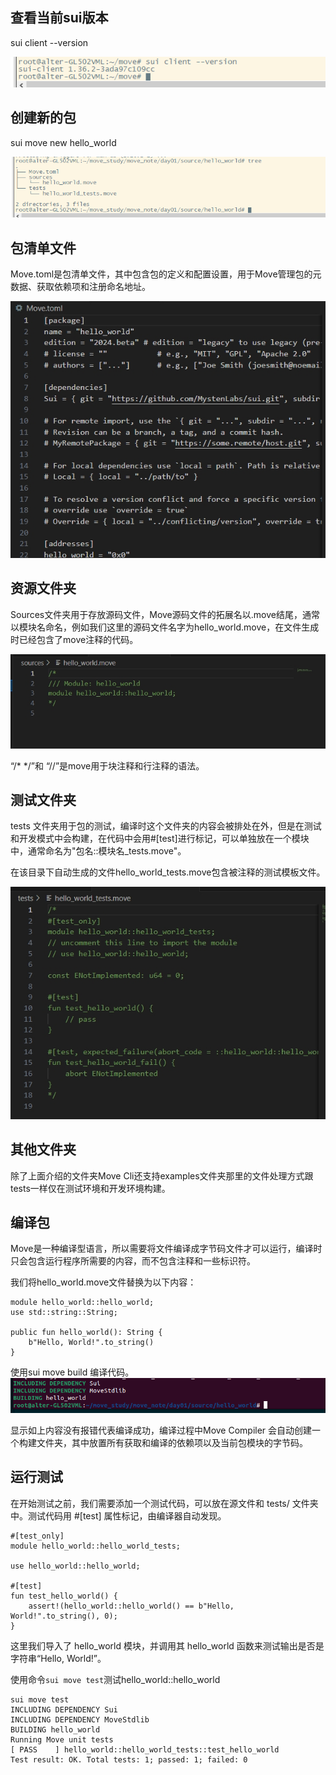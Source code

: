 ## 查看当前sui版本
sui client --version

![alt text](img/image.png)

## 创建新的包
sui move new hello_world

![创建包](img/image-1.png)

## 包清单文件
Move.toml是包清单文件，其中包含包的定义和配置设置，用于Move管理包的元数据、获取依赖项和注册命名地址。

![包清单文件](img/image-3.png)

## 资源文件夹

Sources文件夹用于存放源码文件，Move源码文件的拓展名以.move结尾，通常以模块名命名，例如我们这里的源码文件名字为hello_world.move，在文件生成时已经包含了move注释的代码。

![资源文件夹](img/image-4.png)

“/* */”和 “//”是move用于块注释和行注释的语法。

## 测试文件夹
tests 文件夹用于包的测试，编译时这个文件夹的内容会被排处在外，但是在测试和开发模式中会构建，在代码中会用#[test]进行标记，可以单独放在一个模块中，通常命名为"包名::模块名_tests.move"。

在该目录下自动生成的文件hello_world_tests.move包含被注释的测试模板文件。

![测试文件夹](img/image-5.png)

## 其他文件夹
除了上面介绍的文件夹Move Cli还支持examples文件夹那里的文件处理方式跟tests一样仅在测试环境和开发环境构建。

## 编译包
Move是一种编译型语言，所以需要将文件编译成字节码文件才可以运行，编译时只会包含运行程序所需要的内容，而不包含注释和一些标识符。

我们将hello_world.move文件替换为以下内容：
```
module hello_world::hello_world;
use std::string::String;

public fun hello_world(): String {
    b"Hello, World!".to_string()
}
```
使用sui move build 编译代码。
![alt text](img/image-6.png)

显示如上内容没有报错代表编译成功，编译过程中Move Compiler 会自动创建一个构建文件夹，其中放置所有获取和编译的依赖项以及当前包模块的字节码。

## 运行测试
在开始测试之前，我们需要添加一个测试代码，可以放在源文件和 tests/ 文件夹中。测试代码用 #[test] 属性标记，由编译器自动发现。
```
#[test_only]
module hello_world::hello_world_tests;

use hello_world::hello_world;

#[test]
fun test_hello_world() {
    assert!(hello_world::hello_world() == b"Hello, World!".to_string(), 0);
}
```

这里我们导入了 hello_world 模块，并调用其 hello_world 函数来测试输出是否是字符串“Hello, World!”。

使用命令`sui move test`测试hello_world::hello_world
```
sui move test
INCLUDING DEPENDENCY Sui
INCLUDING DEPENDENCY MoveStdlib
BUILDING hello_world
Running Move unit tests
[ PASS    ] hello_world::hello_world_tests::test_hello_world
Test result: OK. Total tests: 1; passed: 1; failed: 0
```
